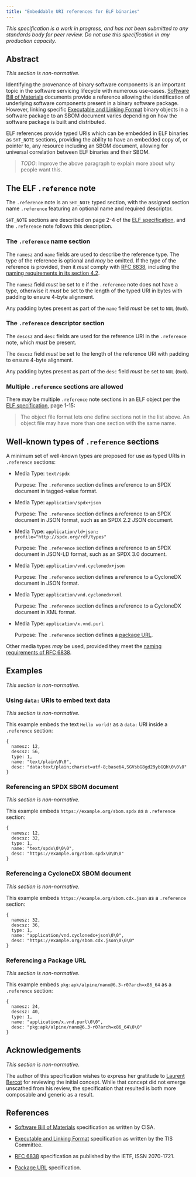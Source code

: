 ```yaml
---
title: "Embeddable URI references for ELF binaries"
---
```


*This specification is a work in progress, and has not been
submitted to any standards body for peer review.  Do not use
this specification in any production capacity.*

## Abstract

*This section is non-normative.*

Identifying the provenance of binary software components is
an important topic in the software servicing lifecycle with
numerous use-cases.  [Software Bill of Materials][sbom]
documents provide a reference allowing the identification of
underlying software components present in a binary software
package.  However, linking specific [Executable and Linking Format][elf]
binary objects in a software package to an SBOM document
varies depending on how the software package is built and
distributed.

ELF references provide typed URIs which can be embedded in
ELF binaries as `SHT_NOTE` sections, providing the ability
to have an embedded copy of, or pointer to, any resource
including an SBOM document, allowing for universal
correlation between ELF binaries and their SBOM.

> *TODO*: Improve the above paragraph to explain more about
> why people want this.

## The ELF `.reference` note

The `.reference` note is an `SHT_NOTE` typed section, with
the assigned section name `.reference` featuring an optional
name and required descriptor.

`SHT_NOTE` sections are described on page 2-4 of the [ELF
specification][elf], and the `.reference` note follows
this description.

### The `.reference` name section

The `namesz` and `name` fields are used to describe the
reference type.  The type of the reference is optional
and *may* be omitted.  If the type of the reference is
provided, then it *must* comply with [RFC 6838][rfc6838],
including the [naming requirements in its section 4.2][rfc6838-naming].

The `namesz` field *must* be set to `0` if the `.reference`
note does not have a type, otherwise it *must* be set to
the length of the typed URI in bytes with padding to ensure
4-byte alignment.

Any padding bytes present as part of the `name` field *must*
be set to `NUL` (`0x0`).

### The `.reference` descriptor section

The `descsz` and `desc` fields are used for the reference
URI in the `.reference` note, which *must* be present.

The `descsz` field *must* be set to the length of the
reference URI with padding to ensure 4-byte alignment.

Any padding bytes present as part of the `desc` field *must*
be set to `NUL` (`0x0`).

### Multiple `.reference` sections are allowed

There may be multiple `.reference` note sections in an ELF
object per the [ELF specification][elf], page 1-15:

> The object file format lets one define sections not in the
> list above. An object file may have more than one section
> with the same name.

## Well-known types of `.reference` sections

A minimum set of well-known types are proposed for use as
typed URIs in `.reference` sections:

- Media Type: `text/spdx`

  Purpose: The `.reference` section defines a reference to an
  SPDX document in tagged-value format.

- Media Type: `application/spdx+json`

  Purpose: The `.reference` section defines a reference to an
  SPDX document in JSON format, such as an SPDX 2.2 JSON document.

- Media Type: `application/ld+json; profile="http://spdx.org/rdf/types"`

  Purpose: The `.reference` section defines a reference to an
  SPDX document in JSON-LD format, such as an SPDX 3.0 document.

- Media Type: `application/vnd.cyclonedx+json`

  Purpose: The `.reference` section defines a reference to a
  CycloneDX document in JSON format.

- Media Type: `application/vnd.cyclonedx+xml`

  Purpose: The `.reference` section defines a reference to a
  CycloneDX document in XML format.

- Media Type: `application/x.vnd.purl`

  Purpose: The `.reference` section defines a [package URL][purl].

Other media types *may* be used, provided they meet the [naming
requirements of RFC 6838][rfc6838-naming].

## Examples

*This section is non-normative.*

### Using `data:` URIs to embed text data

*This section is non-normative.*

This example embeds the text `Hello world!` as a `data:` URI
inside a `.reference` section:

```
{
  namesz: 12,
  descsz: 56,
  type: 1,
  name: "text/plain\0\0",
  desc: "data:text/plain;charset=utf-8;base64,SGVsbG8gd29ybGQh\0\0\0"
}
```

### Referencing an SPDX SBOM document

*This section is non-normative.*

This example embeds `https://example.org/sbom.spdx` as a
`.reference` section:

```
{
  namesz: 12,
  descsz: 32,
  type: 1,
  name: "text/spdx\0\0\0",
  desc: "https://example.org/sbom.spdx\0\0\0"
}
```

### Referencing a CycloneDX SBOM document

*This section is non-normative.*

This example embeds `https://example.org/sbom.cdx.json` as a
`.reference` section:

```
{
  namesz: 32,
  descsz: 36,
  type: 1,
  name: "application/vnd.cyclonedx+json\0\0",
  desc: "https://example.org/sbom.cdx.json\0\0\0"
}
```

### Referencing a Package URL

*This section is non-normative.*

This example embeds `pkg:apk/alpine/nano@6.3-r0?arch=x86_64`
as a `.reference` section:

```
{
  namesz: 24,
  descsz: 40,
  type: 1,
  name: "application/x.vnd.purl\0\0",
  desc: "pkg:apk/alpine/nano@6.3-r0?arch=x86_64\0\0"
}
```

## Acknowledgements

*This section is non-normative.*

The author of this specification wishes to express her
gratitude to [Laurent Bercot][skarnet] for reviewing the
initial concept.  While that concept did not emerge unscathed
from his review, the specification that resulted is both more
composable and generic as a result.

   [skarnet]: https://www.skarnet.org/

## References

* [Software Bill of Materials][sbom] specification as written
  by CISA.

   [sbom]: https://www.cisa.gov/sbom

* [Executable and Linking Format][elf] specification as written
  by the TIS Committee.

   [elf]: https://refspecs.linuxfoundation.org/elf/elf.pdf

* [RFC 6838][rfc6838] specification as published by the IETF,
  ISSN 2070-1721.

   [rfc6838]: https://www.rfc-editor.org/rfc/rfc6838
   [rfc6838-naming]: https://www.rfc-editor.org/rfc/rfc6838#section-4.2

* [Package URL][purl] specification.

   [purl]: https://github.com/package-url/purl-spec

